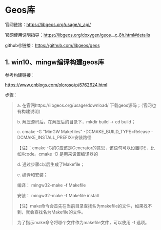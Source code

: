 # Geos库

官网链接：https://libgeos.org/usage/c_api/

官网使用说明指导：https://libgeos.org/doxygen/geos__c_8h.html#details

github仓链接：https://github.com/libgeos/geos

## 1. win10、mingw编译构建geos库

参考构建链接：

https://www.cnblogs.com/oloroso/p/6762624.html

步骤：

> a. 在官网https://libgeos.org/usage/download/  下载geos源码；（官网也有构建说明）
>
> b. 解压源码后，在解压后的目录下，mkdir build -> cd build；
>
> c. cmake -G "MinGW Makefiles" -DCMAKE_BUILD_TYPE=Release -DCMAKE_INSTALL_PREFIX=安装路径
>
> 【注】：cmake -G的G应该是Generator的意思，该语句可以设置IDE，比如Xcode。cmake -D 是用来设置编译器的
>
> d. 通过步骤c以后生成了Makefile；
>
> e. 编译和安装；
>
> 编译： mingw32-make -f Makefile
>
> 安装： mingw32-make -f Makefile install
>
> 【注】make命令会首先在当前目录查找名为makefile的文件，如果找不到，就会查找名为Makefile的文件。
>
> 为了指示make命令将哪个文件作为makefile文件，可以使用 -f 选项。
